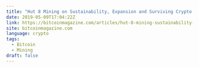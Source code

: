 ```yaml
---
title: "Hut 8 Mining on Sustainability, Expansion and Surviving Crypto Winter"
date: 2019-05-09T17:04:22Z
link: https://bitcoinmagazine.com/articles/hut-8-mining-sustainability-expansion-and-surviving-crypto-winter/?utm_medium=RSS&utm_source=news.12bit.vn
site: bitcoinmagazine.com
language: crypto
tags:
  - Bitcoin
  - Mining
draft: false
---
```

